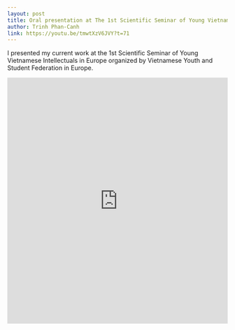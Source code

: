 ```yaml
---
layout: post
title: Oral presentation at The 1st Scientific Seminar of Young Vietnamese Intellectuals
author: Trinh Phan-Canh
link: https://youtu.be/tmwtXzV6JVY?t=71
---
```


I presented my current work at the 1st Scientific Seminar of Young Vietnamese Intellectuals in Europe organized by Vietnamese Youth and Student Federation in Europe.


<iframe width="100%" height ="562.5"  src="https://www.youtube.com/embed/tmwtXzV6JVY?start=71" frameborder="0"> </iframe>

